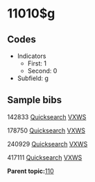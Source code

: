 # 11010$g

## Codes

-   Indicators
    -   First: 1
    -   Second: 0
-   Subfield: g

## Sample bibs

142833 [Quicksearch](https://search.library.yale.edu/catalog/142833) [VXWS](http://prodorbis.library.yale.edu:7014/vxws/GetHoldingsService?bibId=142833)

178750 [Quicksearch](https://search.library.yale.edu/catalog/178750) [VXWS](http://prodorbis.library.yale.edu:7014/vxws/GetHoldingsService?bibId=178750)

240929 [Quicksearch](https://search.library.yale.edu/catalog/240929) [VXWS](http://prodorbis.library.yale.edu:7014/vxws/GetHoldingsService?bibId=240929)

417111 [Quicksearch](https://search.library.yale.edu/catalog/417111) [VXWS](http://prodorbis.library.yale.edu:7014/vxws/GetHoldingsService?bibId=417111)

**Parent topic:**[110](../../tags/110/110.md)

